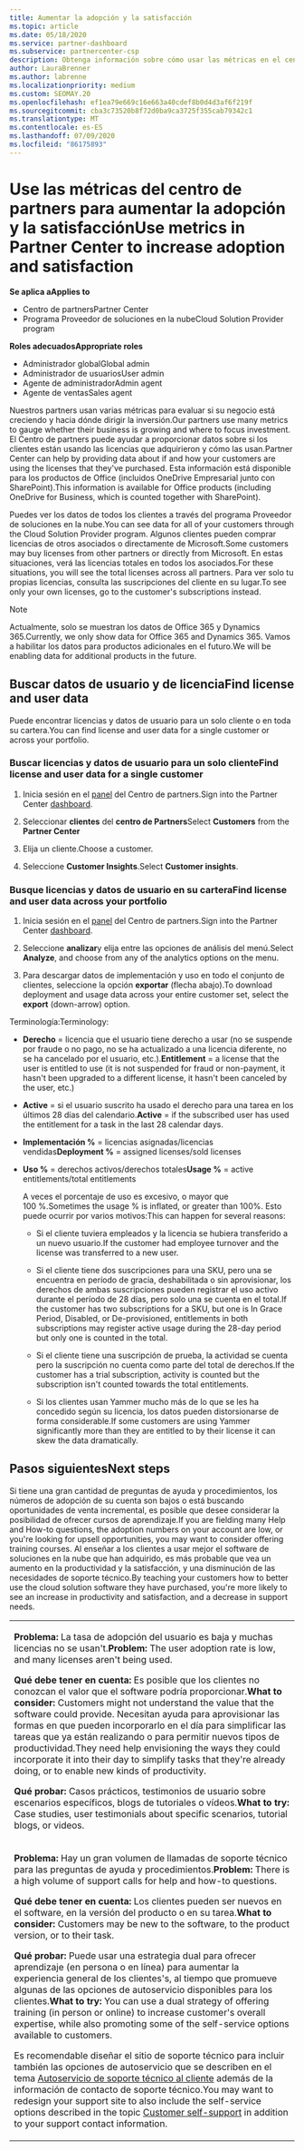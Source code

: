 ```yaml
---
title: Aumentar la adopción y la satisfacción
ms.topic: article
ms.date: 05/18/2020
ms.service: partner-dashboard
ms.subservice: partnercenter-csp
description: Obtenga información sobre cómo usar las métricas en el centro de Partners. Las métricas pueden mostrar si su negocio está creciendo, cómo los clientes usan sus licencias y dónde centrar la inversión.
author: LauraBrenner
ms.author: labrenne
ms.localizationpriority: medium
ms.custom: SEOMAY.20
ms.openlocfilehash: ef1ea79e669c16e663a40cdef8b0d4d3af6f219f
ms.sourcegitcommit: cba3c73520b8f72d0ba9ca3725f355cab79342c1
ms.translationtype: MT
ms.contentlocale: es-ES
ms.lasthandoff: 07/09/2020
ms.locfileid: "86175893"
---
```

# <a name="use-metrics-in-partner-center-to-increase-adoption-and-satisfaction"></a><span data-ttu-id="e9774-104">Use las métricas del centro de partners para aumentar la adopción y la satisfacción</span><span class="sxs-lookup"><span data-stu-id="e9774-104">Use metrics in Partner Center to increase adoption and satisfaction</span></span>

<span data-ttu-id="e9774-105">**Se aplica a**</span><span class="sxs-lookup"><span data-stu-id="e9774-105">**Applies to**</span></span>

- <span data-ttu-id="e9774-106">Centro de partners</span><span class="sxs-lookup"><span data-stu-id="e9774-106">Partner Center</span></span>
- <span data-ttu-id="e9774-107">Programa Proveedor de soluciones en la nube</span><span class="sxs-lookup"><span data-stu-id="e9774-107">Cloud Solution Provider program</span></span>

<span data-ttu-id="e9774-108">**Roles adecuados**</span><span class="sxs-lookup"><span data-stu-id="e9774-108">**Appropriate roles**</span></span>

- <span data-ttu-id="e9774-109">Administrador global</span><span class="sxs-lookup"><span data-stu-id="e9774-109">Global admin</span></span>
- <span data-ttu-id="e9774-110">Administrador de usuarios</span><span class="sxs-lookup"><span data-stu-id="e9774-110">User admin</span></span>
- <span data-ttu-id="e9774-111">Agente de administrador</span><span class="sxs-lookup"><span data-stu-id="e9774-111">Admin agent</span></span>
- <span data-ttu-id="e9774-112">Agente de ventas</span><span class="sxs-lookup"><span data-stu-id="e9774-112">Sales agent</span></span>

<span data-ttu-id="e9774-113">Nuestros partners usan varias métricas para evaluar si su negocio está creciendo y hacia dónde dirigir la inversión.</span><span class="sxs-lookup"><span data-stu-id="e9774-113">Our partners use many metrics to gauge whether their business is growing and where to focus investment.</span></span> <span data-ttu-id="e9774-114">El Centro de partners puede ayudar a proporcionar datos sobre si los clientes están usando las licencias que adquirieron y cómo las usan.</span><span class="sxs-lookup"><span data-stu-id="e9774-114">Partner Center can help by providing data about if and how your customers are using the licenses that they've purchased.</span></span> <span data-ttu-id="e9774-115">Esta información está disponible para los productos de Office (incluidos OneDrive Empresarial junto con SharePoint).</span><span class="sxs-lookup"><span data-stu-id="e9774-115">This information is available for Office products (including OneDrive for Business, which is counted together with SharePoint).</span></span>

<span data-ttu-id="e9774-116">Puedes ver los datos de todos los clientes a través del programa Proveedor de soluciones en la nube.</span><span class="sxs-lookup"><span data-stu-id="e9774-116">You can see data for all of your customers through the Cloud Solution Provider program.</span></span> <span data-ttu-id="e9774-117">Algunos clientes pueden comprar licencias de otros asociados o directamente de Microsoft.</span><span class="sxs-lookup"><span data-stu-id="e9774-117">Some customers may buy licenses from other partners or directly from Microsoft.</span></span> <span data-ttu-id="e9774-118">En estas situaciones, verá las licencias totales en todos los asociados.</span><span class="sxs-lookup"><span data-stu-id="e9774-118">For these situations, you will see the total licenses across all partners.</span></span> <span data-ttu-id="e9774-119">Para ver solo tu propias licencias, consulta las suscripciones del cliente en su lugar.</span><span class="sxs-lookup"><span data-stu-id="e9774-119">To see only your own licenses, go to the customer's subscriptions instead.</span></span>

> [!NOTE]  
>  <span data-ttu-id="e9774-120">Actualmente, solo se muestran los datos de Office 365 y Dynamics 365.</span><span class="sxs-lookup"><span data-stu-id="e9774-120">Currently, we only show data for Office 365 and Dynamics 365.</span></span> <span data-ttu-id="e9774-121">Vamos a habilitar los datos para productos adicionales en el futuro.</span><span class="sxs-lookup"><span data-stu-id="e9774-121">We will be enabling data for additional products in the future.</span></span>

## <a name="find-license-and-user-data"></a><span data-ttu-id="e9774-122">Buscar datos de usuario y de licencia</span><span class="sxs-lookup"><span data-stu-id="e9774-122">Find license and user data</span></span>

<span data-ttu-id="e9774-123">Puede encontrar licencias y datos de usuario para un solo cliente o en toda su cartera.</span><span class="sxs-lookup"><span data-stu-id="e9774-123">You can find license and user data for a single customer or across your portfolio.</span></span>

### <a name="find-license-and-user-data-for-a-single-customer"></a><span data-ttu-id="e9774-124">Buscar licencias y datos de usuario para un solo cliente</span><span class="sxs-lookup"><span data-stu-id="e9774-124">Find license and user data for a single customer</span></span>

1. <span data-ttu-id="e9774-125">Inicia sesión en el [panel](https://partner.microsoft.com/dashboard) del Centro de partners.</span><span class="sxs-lookup"><span data-stu-id="e9774-125">Sign into the Partner Center [dashboard](https://partner.microsoft.com/dashboard).</span></span>

2. <span data-ttu-id="e9774-126">Seleccionar **clientes** del **centro de Partners**</span><span class="sxs-lookup"><span data-stu-id="e9774-126">Select **Customers** from the **Partner Center**</span></span>

3. <span data-ttu-id="e9774-127">Elija un cliente.</span><span class="sxs-lookup"><span data-stu-id="e9774-127">Choose a customer.</span></span>

4. <span data-ttu-id="e9774-128">Seleccione **Customer Insights**.</span><span class="sxs-lookup"><span data-stu-id="e9774-128">Select **Customer insights**.</span></span>

### <a name="find-license-and-user-data-across-your-portfolio"></a><span data-ttu-id="e9774-129">Busque licencias y datos de usuario en su cartera</span><span class="sxs-lookup"><span data-stu-id="e9774-129">Find license and user data across your portfolio</span></span>

1. <span data-ttu-id="e9774-130">Inicia sesión en el [panel](https://partner.microsoft.com/dashboard) del Centro de partners.</span><span class="sxs-lookup"><span data-stu-id="e9774-130">Sign into the Partner Center [dashboard](https://partner.microsoft.com/dashboard).</span></span>

2. <span data-ttu-id="e9774-131">Seleccione **analizar**y elija entre las opciones de análisis del menú.</span><span class="sxs-lookup"><span data-stu-id="e9774-131">Select **Analyze**, and choose from any of the analytics options on the menu.</span></span>

3. <span data-ttu-id="e9774-132">Para descargar datos de implementación y uso en todo el conjunto de clientes, seleccione la opción **exportar** (flecha abajo).</span><span class="sxs-lookup"><span data-stu-id="e9774-132">To download deployment and usage data across your entire customer set, select the **export** (down-arrow) option.</span></span>

<span data-ttu-id="e9774-133">Terminología:</span><span class="sxs-lookup"><span data-stu-id="e9774-133">Terminology:</span></span>

- <span data-ttu-id="e9774-134">**Derecho** = licencia que el usuario tiene derecho a usar (no se suspende por fraude o no pago, no se ha actualizado a una licencia diferente, no se ha cancelado por el usuario, etc.).</span><span class="sxs-lookup"><span data-stu-id="e9774-134">**Entitlement** = a license that the user is entitled to use (it is not suspended for fraud or non-payment, it hasn't been upgraded to a different license, it hasn't been canceled by the user, etc.)</span></span>

- <span data-ttu-id="e9774-135">**Active** = si el usuario suscrito ha usado el derecho para una tarea en los últimos 28 días del calendario.</span><span class="sxs-lookup"><span data-stu-id="e9774-135">**Active** = if the subscribed user has used the entitlement for a task in the last 28 calendar days.</span></span>

- <span data-ttu-id="e9774-136">**Implementación %** = licencias asignadas/licencias vendidas</span><span class="sxs-lookup"><span data-stu-id="e9774-136">**Deployment %** = assigned licenses/sold licenses</span></span>

- <span data-ttu-id="e9774-137">**Uso %** = derechos activos/derechos totales</span><span class="sxs-lookup"><span data-stu-id="e9774-137">**Usage %** = active entitlements/total entitlements</span></span>

   <span data-ttu-id="e9774-138">A veces el porcentaje de uso es excesivo, o mayor que 100 %.</span><span class="sxs-lookup"><span data-stu-id="e9774-138">Sometimes the usage % is inflated, or greater than 100%.</span></span> <span data-ttu-id="e9774-139">Esto puede ocurrir por varios motivos:</span><span class="sxs-lookup"><span data-stu-id="e9774-139">This can happen for several reasons:</span></span>

  - <span data-ttu-id="e9774-140">Si el cliente tuviera empleados y la licencia se hubiera transferido a un nuevo usuario.</span><span class="sxs-lookup"><span data-stu-id="e9774-140">If the customer had employee turnover and the license was transferred to a new user.</span></span>

  - <span data-ttu-id="e9774-141">Si el cliente tiene dos suscripciones para una SKU, pero una se encuentra en período de gracia, deshabilitada o sin aprovisionar, los derechos de ambas suscripciones pueden registrar el uso activo durante el período de 28 días, pero solo una se cuenta en el total.</span><span class="sxs-lookup"><span data-stu-id="e9774-141">If the customer has two subscriptions for a SKU, but one is In Grace Period, Disabled, or De-provisioned, entitlements in both subscriptions may register active usage during the 28-day period but only one is counted in the total.</span></span>

  - <span data-ttu-id="e9774-142">Si el cliente tiene una suscripción de prueba, la actividad se cuenta pero la suscripción no cuenta como parte del total de derechos.</span><span class="sxs-lookup"><span data-stu-id="e9774-142">If the customer has a trial subscription, activity is counted but the subscription isn't counted towards the total entitlements.</span></span>

  - <span data-ttu-id="e9774-143">Si los clientes usan Yammer mucho más de lo que se les ha concedido según su licencia, los datos pueden distorsionarse de forma considerable.</span><span class="sxs-lookup"><span data-stu-id="e9774-143">If some customers are using Yammer significantly more than they are entitled to by their license it can skew the data dramatically.</span></span>

## <a name="next-steps"></a><span data-ttu-id="e9774-144">Pasos siguientes</span><span class="sxs-lookup"><span data-stu-id="e9774-144">Next steps</span></span>

<span data-ttu-id="e9774-145">Si tiene una gran cantidad de preguntas de ayuda y procedimientos, los números de adopción de su cuenta son bajos o está buscando oportunidades de venta incremental, es posible que desee considerar la posibilidad de ofrecer cursos de aprendizaje.</span><span class="sxs-lookup"><span data-stu-id="e9774-145">If you are fielding many Help and How-to questions, the adoption numbers on your account are low, or you're looking for upsell opportunities, you may want to consider offering training courses.</span></span> <span data-ttu-id="e9774-146">Al enseñar a los clientes a usar mejor el software de soluciones en la nube que han adquirido, es más probable que vea un aumento en la productividad y la satisfacción, y una disminución de las necesidades de soporte técnico.</span><span class="sxs-lookup"><span data-stu-id="e9774-146">By teaching your customers how to better use the cloud solution software they have purchased, you're more likely to see an increase in productivity and satisfaction, and a decrease in support needs.</span></span>

<table>
<colgroup>
<col width="100%" />
</colgroup>
<tbody>
<tr class="odd">
<td><p><span data-ttu-id="e9774-147"><strong>Problema:</strong> La tasa de adopción del usuario es baja y muchas licencias no se usan&#39;t.</span><span class="sxs-lookup"><span data-stu-id="e9774-147"><strong>Problem:</strong> The user adoption rate is low, and many licenses aren&#39;t being used.</span></span></p>
<p><span data-ttu-id="e9774-148"><strong>Qué debe tener en cuenta:</strong> Es posible que los clientes no conozcan el valor que el software podría proporcionar.</span><span class="sxs-lookup"><span data-stu-id="e9774-148"><strong>What to consider:</strong> Customers might not understand the value that the software could provide.</span></span> <span data-ttu-id="e9774-149">Necesitan ayuda para aprovisionar las formas en que pueden incorporarlo en el día para simplificar las tareas que ya están realizando o para permitir nuevos tipos de productividad.</span><span class="sxs-lookup"><span data-stu-id="e9774-149">They need help envisioning the ways they could incorporate it into their day to simplify tasks that they're already doing, or to enable new kinds of productivity.</span></span></p>
<p><span data-ttu-id="e9774-150"><strong>Qué probar:</strong> Casos prácticos, testimonios de usuario sobre escenarios específicos, blogs de tutoriales o vídeos.</span><span class="sxs-lookup"><span data-stu-id="e9774-150"><strong>What to try:</strong> Case studies, user testimonials about specific scenarios, tutorial blogs, or videos.</span></span></p></td>
</tr>
<tr class="even">
<td><p><span data-ttu-id="e9774-151"><strong>Problema:</strong> Hay un gran volumen de llamadas de soporte técnico para las preguntas de ayuda y procedimientos.</span><span class="sxs-lookup"><span data-stu-id="e9774-151"><strong>Problem:</strong> There is a high volume of support calls for help and how-to questions.</span></span></p>
<p><span data-ttu-id="e9774-152"><strong>Qué debe tener en cuenta:</strong> Los clientes pueden ser nuevos en el software, en la versión del producto o en su tarea.</span><span class="sxs-lookup"><span data-stu-id="e9774-152"><strong>What to consider:</strong> Customers may be new to the software, to the product version, or to their task.</span></span></p>
<p><span data-ttu-id="e9774-153"><strong>Qué probar:</strong> Puede usar una estrategia dual para ofrecer aprendizaje (en persona o en línea) para aumentar la experiencia general de los clientes&#39;s, al tiempo que promueve algunas de las opciones de autoservicio disponibles para los clientes.</span><span class="sxs-lookup"><span data-stu-id="e9774-153"><strong>What to try:</strong> You can use a dual strategy of offering training (in person or online) to increase customer&#39;s overall expertise, while also promoting some of the self-service options available to customers.</span></span></p>
<p><span data-ttu-id="e9774-154">Es recomendable diseñar el sitio de soporte técnico para incluir también las opciones de autoservicio que se describen en el tema <a href="customer-self-support.md" data-raw-source="[Customer self-support](customer-self-support.md)">Autoservicio de soporte técnico al cliente</a> además de la información de contacto de soporte técnico.</span><span class="sxs-lookup"><span data-stu-id="e9774-154">You may want to redesign your support site to also include the self-service options described in the topic <a href="customer-self-support.md" data-raw-source="[Customer self-support](customer-self-support.md)">Customer self-support</a> in addition to your support contact information.</span></span></p></td>
</tr>
</tbody>
</table>
